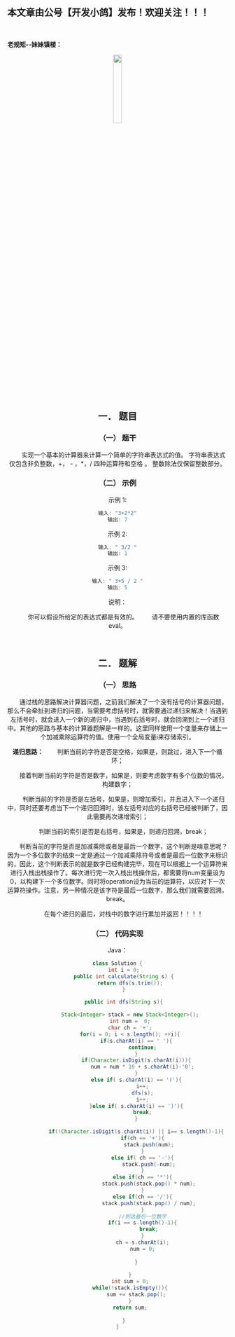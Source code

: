﻿## 本文章由公号【开发小鸽】发布！欢迎关注！！！
<br>

**老规矩--妹妹镇楼：**
<center>
<img src="https://img-blog.csdnimg.cn/20200721223424816.JPG"   width="20%">

## 一．	题目
### （一）	题干

&nbsp;  &nbsp;  &nbsp;  &nbsp;实现一个基本的计算器来计算一个简单的字符串表达式的值。
字符串表达式仅包含非负整数，+， - ，*，/ 四种运算符和空格  。 整数除法仅保留整数部分。
<br>


### （二）	示例

示例 1:

```cpp
输入: "3+2*2"
输出: 7
```

示例 2:

```cpp
输入: " 3/2 "
输出: 1
```

示例 3:

```cpp
输入: " 3+5 / 2 "
输出: 5
```

说明：

&nbsp;  &nbsp;  &nbsp;  &nbsp;你可以假设所给定的表达式都是有效的。
&nbsp;  &nbsp;  &nbsp;  &nbsp;请不要使用内置的库函数 eval。


<br>


## 二．	题解
### （一）	思路
&nbsp;  &nbsp;  &nbsp;  &nbsp;通过栈的思路解决计算器问题，之前我们解决了一个没有括号的计算器问题，那么不会牵扯到递归的问题，当需要考虑括号时，就需要通过递归来解决！当遇到左括号时，就会进入一个新的递归中，当遇到右括号时，就会回溯到上一个递归中。其他的思路与基本的计算器题解是一样的。这里同样使用一个变量来存储上一个加减乘除运算符的值。使用一个全局变量i来存储索引。
<br>



**递归思路：**
&nbsp;  &nbsp;  &nbsp;  &nbsp;判断当前的字符是否是空格，如果是，则跳过，进入下一个循环；

&nbsp;  &nbsp;  &nbsp;  &nbsp;接着判断当前的字符是否是数字，如果是，则要考虑数字有多个位数的情况，构建数字；

&nbsp;  &nbsp;  &nbsp;  &nbsp;判断当前的字符是否是左括号，如果是，则增加索引，并且进入下一个递归中，同时还要考虑当下一个递归回溯时，该左括号对应的右括号已经被判断了，因此需要再次递增索引；

&nbsp;  &nbsp;  &nbsp;  &nbsp;判断当前的索引是否是右括号，如果是，则递归回溯，break；

&nbsp;  &nbsp;  &nbsp;  &nbsp;判断当前的字符是否是加减乘除或者是最后一个数字，这个判断是啥意思呢？因为一个多位数字的结束一定是通过一个加减乘除符号或者是最后一位数字来标识的，因此，这个判断表示的就是数字已经构建完毕，现在可以根据上一个运算符来进行入栈出栈操作了。每次进行完一次入栈出栈操作后，都需要将num变量设为0，以构建下一个多位数字。同时将operation设为当前的运算符，以应对下一次运算符操作。注意，另一种情况是该字符是最后一位数字，那么我们就需要回溯，break。

&nbsp;  &nbsp;  &nbsp;  &nbsp;在每个递归的最后，对栈中的数字进行累加并返回！！！！
<br>



### （二）	代码实现

Java：

```java
class Solution {
    int i = 0;
    public int calculate(String s) {
        return dfs(s.trim());
    }

    public int dfs(String s){

        Stack<Integer> stack = new Stack<Integer>();
        int num =  0;
        char ch = '+';
        for(i = 0; i < s.length(); ++i){
            if(s.charAt(i) == ' '){
                continue;
            }
            if(Character.isDigit(s.charAt(i))){
                num = num * 10 + s.charAt(i)-'0';
            }
            else if( s.charAt(i) == '('){
                i++;
                dfs(s);
                i++;
            }else if( s.charAt(i) == ')'){
                break;
            }

            if(!Character.isDigit(s.charAt(i)) || i== s.length()-1){
                if(ch == '+'){
                    stack.push(num);
                }
                else if( ch == '-'){
                    stack.push(-num);
                }
                else if(ch == '*'){
                    stack.push(stack.pop() * num);
                }
                else if(ch == '/'){
                    stack.push(stack.pop() / num);
                }
                //到达最后一位数字
                if(i == s.length()-1){
                    break;
                }
                ch = s.charAt(i);
                num = 0;
                
            }
            
        }
        int sum = 0;
        while(!stack.isEmpty()){
            sum += stack.pop();
        }
        return sum;
        
    }
}
```


